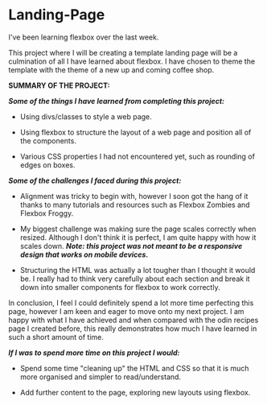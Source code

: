 # Landing-Page

I've been learning flexbox over the last week.

This project where I will be creating a template landing page will be a culmination of all I have learned about flexbox. I have chosen to theme the template with the theme of a new up and coming coffee shop.

**SUMMARY OF THE PROJECT:**

_**Some of the things I have learned from completing this project:**_

- Using divs/classes to style a web page.

- Using flexbox to structure the layout of a web page and position all of the components.

- Various CSS properties I had not encountered yet, such as rounding of edges on boxes.

_**Some of the challenges I faced during this project:**_

- Alignment was tricky to begin with, however I soon got the hang of it thanks to many tutorials and resources such as Flexbox Zombies and Flexbox Froggy.

- My biggest challenge was making sure the page scales correctly when resized. Although I don't think it is perfect, I am quite happy with how it scales down. **_Note: this project was not meant to be a responsive design that works on mobile devices._**

- Structuring the HTML was actually a lot tougher than I thought it would be. I really had to think very carefully about each section and break it down into smaller components for flexbox to work correctly.

In conclusion, I feel I could definitely spend a lot more time perfecting this page, however I am keen and eager to move onto my next project. I am happy with what I have achieved and when compared with the odin recipes page I created before, this really demonstrates how much I have learned in such a short amount of time.

_**If I was to spend more time on this project I would:**_

- Spend some time "cleaning up" the HTML and CSS so that it is much more organised and simpler to read/understand.

- Add further content to the page, exploring new layouts using flexbox.
